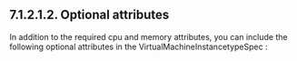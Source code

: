## 7.1.2.1.2. Optional attributes

In addition to the required cpu and memory attributes, you can include the following optional attributes in the VirtualMachineInstancetypeSpec :

